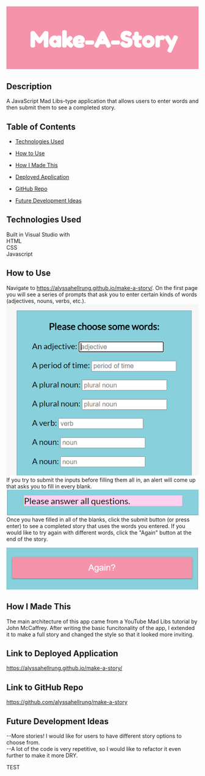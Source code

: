 ![image](./assets/shot1.png)  

## Description  
A JavaScript Mad Libs-type application that allows users to enter words and then submit them to see a completed story.

## Table of Contents

* [Technologies Used](#technologies-used)

* [How to Use](#how-to-use)

* [How I Made This](#how-i-made-this)

* [Deployed Application](#link-to-deployed-application)

* [GitHub Repo](#link-to-github-repo)

* [Future Development Ideas](#future-development-ideas)  

## Technologies Used    
Built in Visual Studio with          
HTML       
CSS    
Javascript           

## How to Use      
Navigate to https://alyssahellrung.github.io/make-a-story/. On the first page you will see a series of prompts that ask you to enter certain kinds of words (adjectives, nouns, verbs, etc.).  
![image](./assets/shot2.png)  
If you try to submit the inputs before filling them all in, an alert will come up that asks you to fill in every blank.  
![image](./assets/shot4.png)  
Once you have filled in all of the blanks, click the submit button (or press enter) to see a completed story that uses the words you entered. If you would like to try again with different words, click the "Again" button at the end of the story.  

![image](./assets/shot3.png)

## How I Made This    
The main architecture of this app came from a YouTube Mad Libs tutorial by John McCaffrey. After writing the basic funcitonality of the app, I extended it to make a full story and changed the style so that it looked more inviting.

## Link to Deployed Application  
https://alyssahellrung.github.io/make-a-story/ 

## Link to GitHub Repo      
https://github.com/alyssahellrung/make-a-story

## Future Development Ideas     
--More stories! I would like for users to have different story options to choose from.   
--A lot of the code is very repetitive, so I would like to refactor it even further to make it more DRY.  

TEST
